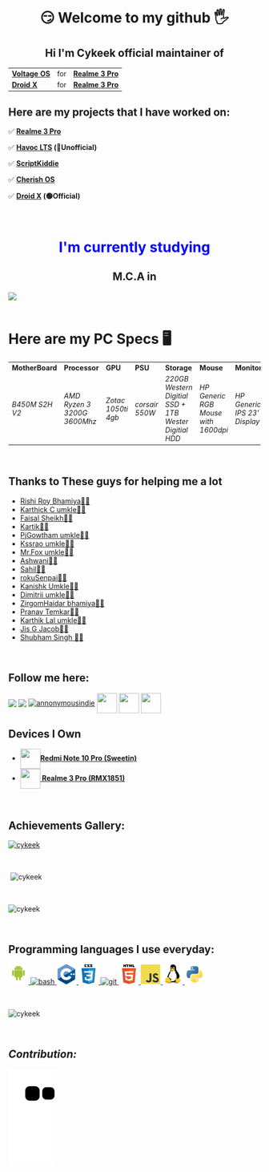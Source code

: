 <h1 align="center"> 😏 Welcome to my github 🖐</h1>

<h2 align="center"> Hi I'm Cykeek official maintainer of </h2>
<table align="center">
  <tr>
    <td><b><a href="https://github.com/VoltageOS/manifest">Voltage OS</a></b></td>
    <td> for </td>
    <td><b><a href="https://www.realme.com/in/realme-3-pro">Realme 3 Pro</a></b></td>
  </tr>
  <tr>
    <td><b><a href="https://github.com/DroidX-UI/manifest">Droid X</a></b></td>
    <td> for </td>
    <td><b><a href="https://www.realme.com/in/realme-3-pro">Realme 3 Pro</a></b></td>
  </tr>
</table>

<!--Project section-->
<h2 align="left">Here are my projects that I have worked on:</h2>
<p>✅ <b><a href="https://github.com/Cykeek-Labs">Realme 3 Pro</a></b></p>
<p>✅ <b><a href="https://github.com/Cykeek/vendor_havoc">Havoc LTS</a></b><strong> (🔴Unofficial)</strong></p>
<p>✅ <b><a href="https://github.com/Cykeek/ScriptKiddie">ScriptKiddie</a></b></p>
<p>✅ <b><a href="https://github.com/CherishOS">Cherish OS</a></b></p>
<p>✅ <b><a href="https://github.com/DroidX-UI">Droid X</a></b><strong> (🟢Official)</strong></p>
<br>

<!--Education section-->
<h1 align="center" style="color:blue;"><strong>I'm currently studying</strong></h1>
<h2 align="center" ><b>M.C.A in</b></h2>
<img src="https://www.technoindiauniversity.ac.in/images/techno-indiauniversity-logo-black.png" align="center">
<br>
<br>

<!--PC section-->
<h1 align="left"><b>Here are my PC Specs 🖥</b></h1>
<table>
  <tr>
    <td><b>MotherBoard</b></td>
    <td><b>Processor</b></td>
    <td><b>GPU</b></td>
    <td><b>PSU</b></td>
    <td><b>Storage</b></td>
    <td><b>Mouse</b></td>
    <td><b>Monitor</b></td>
    <td><b>Keyboard</b></td>
  </tr>
  <tr>
    <td><i>B450M S2H V2</i></td>
    <td><i>AMD Ryzen 3 3200G 3600Mhz</i></td>
    <td><i>Zotac 1050ti 4gb</i></td>
    <td><i>corsair 550W</i></td>
    <td><i>220GB Western Digitial SSD + 1TB Wester Digitial HDD</i></td>
    <td><i>HP Generic RGB Mouse with 1600dpi</i></td>
    <td><i>HP Generic IPS 23' Display</i></td>
    <td></i>Amkette Generic Keyboard</i></td>
  </tr>
</table>
<br>

<!--Credits section-->
<h2><b>Thanks to These guys for helping me a lot </b></h2>
<ul>
  <li><a href="https://github.com/R15Hi">Rishi Roy Bhamiya🙍‍♂️</a></li>
  <li><a href="https://github.com/karthick111">Karthick C umkle🙍‍♂️</a></li>
  <li><a href="https://github.com/SheikhFaisal713">Faisal Sheikh🙍‍♂️</a></li>
  <li><a href="https://github.com/Kartik728">Kartik🙍‍♂️</a></li>
  <li><a href="https://github.com/pjgowtham">PjGowtham umkle🙍‍♂️</a></li>
  <li><a href="https://github.com/kssrao13882">Kssrao umkle🙍‍♂️</a></li>
  <li><a href="https://github.com/mrfox2003">Mr.Fox umkle🙍‍♂️</a></li>
  <li><a href="https://github.com/ashwani212">Ashwani🙍‍♂️</a></li>
  <li><a href="https://github.com/onkarsinghsahil">Sahil🙍‍♂️</a></li>
  <li><a href="https://github.com/rokusenpaii">rokuSenpai🙍‍♂️</a></li>
  <li><a href="https://github.com/KanishkTheDerp">Kanishk Umkle🙍‍♂️</a></li>
  <li><a href="https://github.com/shutter-cat">Dimitrii umkle🙍‍♂️</a></li>
  <li><a href="https://github.com/ZirgomHaidar">ZirgomHaidar bhamiya🙍‍♂️</a></li>
  <li><a href="https://github.com/PptO07">Pranav Temkar🙍‍♂️</a></li>
  <li><a href="https://github.com/karthik558">Karthik Lal umkle🙍‍♂️</a></li>
  <li><a href="https://github.com/StudioKeys">Jis G Jacob🙍‍♂️</a></li>
  <li><a href="https://github.com/NexusHacker">Shubham Singh 🙍‍♂️</a></li>
</ul>
<br>

<!--Social Media Section-->
<h2><b> Follow me here: </b></h2>
<a href="https://www.instagram.com/cykeekgit/"><img align="center" src="https://img.icons8.com/color/48/null/instagram-new--v1.png"></a>
<a href="https://twitter.com/Cykeekgit"><img align="center" src="https://img.icons8.com/color/48/null/twitter--v1.png"/></a>
<a href="https://www.hackerrank.com/AnnonymousIndie"><img align="center" src="https://raw.githubusercontent.com/rahuldkjain/github-profile-readme-generator/master/src/images/icons/Social/hackerrank.svg" alt="annonymousindie" height="30" width="40" /></a>
<a href="https://t.me/CykeekBuilds"><img align="center" src="https://img.icons8.com/3d-fluency/94/null/telegram.png" height="40" width="40" /></a>
<a href="mailto:cykeek@proton.me"><img align="center" src="https://img.icons8.com/color/48/null/protonmail-2.png" height="40" width="40" /></a>
<a href="https://www.reddit.com/user/Virus0nME"><img align="center" src="https://img.icons8.com/fluency/48/null/reddit.png" height="40" width="40" /></a>

<!--Devices Section-->
<h2><b>Devices I Own</b></h2>
<ul>
  <li><a href="https://www.mi.com/in/redmi-note-10-pro/"><img align="center" src="https://img.icons8.com/color/48/null/xiaomi.png" height="40" width="40" /><b>Redmi Note 10 Pro (Sweetin)</b></a></li>
  <li><a href="https://www.realme.com/in/realme-3-pro"><img align="center" src="https://static.realme.net/v3/common/images/toApp-overseas-25892ede38.png" height="40" width="40" /><b> Realme 3 Pro (RMX1851)</b></a></li>
</ul>
<br>

<!--Github Achievements section-->
<h2><b>Achievements Gallery: </b></h2>
<p align="left"> <a href="https://github.com/ryo-ma/github-profile-trophy"><img src="https://github-profile-trophy.vercel.app/?username=cykeek" alt="cykeek" /></a> </p>
<br>
<p>&nbsp;<img align="center" src="https://github-readme-stats.vercel.app/api?username=cykeek&show_icons=true&locale=en" alt="cykeek" /></p>
<br>
<p><img align="center" src="https://github-readme-streak-stats.herokuapp.com/?user=cykeek&" alt="cykeek" /></p>
<br>

<!--Languages Section-->
<h2><b>Programming languages I use everyday:</b></h2>
<p align="left"> <a href="https://developer.android.com" target="_blank" rel="noreferrer"> <img src="https://raw.githubusercontent.com/devicons/devicon/master/icons/android/android-original-wordmark.svg" alt="android" width="40" height="40"/> </a> <a href="https://www.gnu.org/software/bash/" target="_blank" rel="noreferrer"> <img src="https://www.vectorlogo.zone/logos/gnu_bash/gnu_bash-icon.svg" alt="bash" width="40" height="40"/> </a> <a href="https://www.w3schools.com/cpp/" target="_blank" rel="noreferrer"> <img src="https://raw.githubusercontent.com/devicons/devicon/master/icons/cplusplus/cplusplus-original.svg" alt="cplusplus" width="40" height="40"/> </a> <a href="https://www.w3schools.com/css/" target="_blank" rel="noreferrer"> <img src="https://raw.githubusercontent.com/devicons/devicon/master/icons/css3/css3-original-wordmark.svg" alt="css3" width="40" height="40"/> </a> <a href="https://git-scm.com/" target="_blank" rel="noreferrer"> <img src="https://www.vectorlogo.zone/logos/git-scm/git-scm-icon.svg" alt="git" width="40" height="40"/> </a> <a href="https://www.w3.org/html/" target="_blank" rel="noreferrer"> <img src="https://raw.githubusercontent.com/devicons/devicon/master/icons/html5/html5-original-wordmark.svg" alt="html5" width="40" height="40"/> </a> <a href="https://developer.mozilla.org/en-US/docs/Web/JavaScript" target="_blank" rel="noreferrer"> <img src="https://raw.githubusercontent.com/devicons/devicon/master/icons/javascript/javascript-original.svg" alt="javascript" width="40" height="40"/> </a> <a href="https://www.linux.org/" target="_blank" rel="noreferrer"> <img src="https://raw.githubusercontent.com/devicons/devicon/master/icons/linux/linux-original.svg" alt="linux" width="40" height="40"/> </a> <a href="https://www.python.org" target="_blank" rel="noreferrer"> <img src="https://raw.githubusercontent.com/devicons/devicon/master/icons/python/python-original.svg" alt="python" width="40" height="40"/> </a> </p>
<br>
<p><img align="center" src="https://github-readme-stats.vercel.app/api/top-langs?username=cykeek&show_icons=true&theme=merko&locale=en&layout=compact" alt="cykeek" /></p>
<br>

<!--Contribution Section-->
<h2><i>Contribution:</i></h2>
<img align="center" src="https://github.com/mrfox2003/mrfox2003/blob/output/github-contribution-grid-snake.svg"/>
